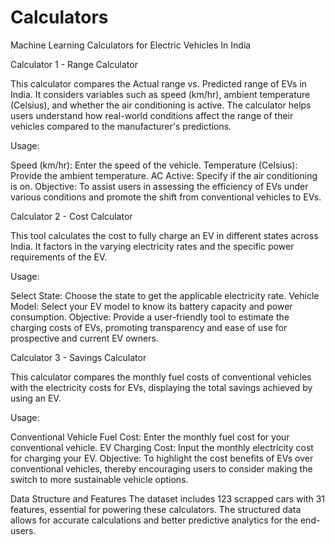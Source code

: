 # Calculators
Machine Learning Calculators for Electric Vehicles In India

Calculator 1 - Range Calculator

This calculator compares the Actual range vs. Predicted range of EVs in India. It considers variables such as speed (km/hr), ambient temperature (Celsius), and whether the air conditioning is active. The calculator helps users understand how real-world conditions affect the range of their vehicles compared to the manufacturer's predictions.

Usage:

Speed (km/hr): Enter the speed of the vehicle.
Temperature (Celsius): Provide the ambient temperature.
AC Active: Specify if the air conditioning is on.
Objective: To assist users in assessing the efficiency of EVs under various conditions and promote the shift from conventional vehicles to EVs.

Calculator 2 - Cost Calculator

This tool calculates the cost to fully charge an EV in different states across India. It factors in the varying electricity rates and the specific power requirements of the EV.

Usage:

Select State: Choose the state to get the applicable electricity rate.
Vehicle Model: Select your EV model to know its battery capacity and power consumption.
Objective: Provide a user-friendly tool to estimate the charging costs of EVs, promoting transparency and ease of use for prospective and current EV owners.

Calculator 3 - Savings Calculator

This calculator compares the monthly fuel costs of conventional vehicles with the electricity costs for EVs, displaying the total savings achieved by using an EV.

Usage:

Conventional Vehicle Fuel Cost: Enter the monthly fuel cost for your conventional vehicle.
EV Charging Cost: Input the monthly electricity cost for charging your EV.
Objective: To highlight the cost benefits of EVs over conventional vehicles, thereby encouraging users to consider making the switch to more sustainable vehicle options.

Data Structure and Features The dataset includes 123 scrapped cars with 31 features, essential for powering these calculators. The structured data allows for accurate calculations and better predictive analytics for the end-users.
